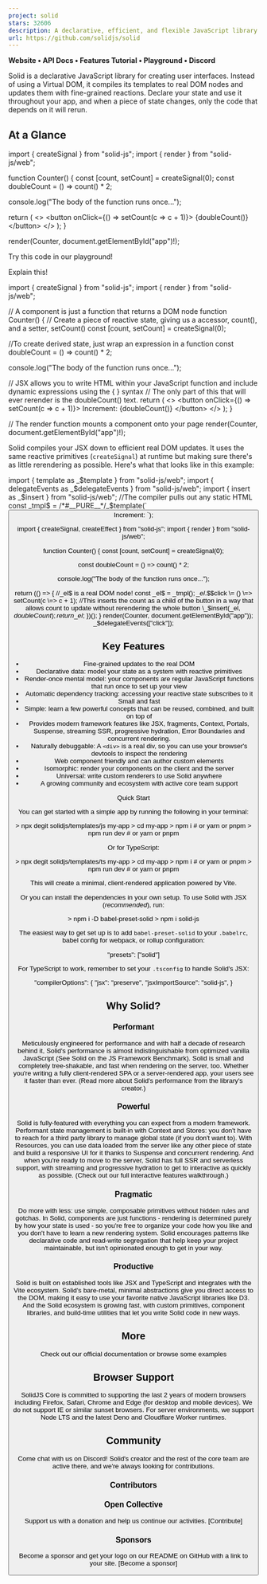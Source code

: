 ```yaml
---
project: solid
stars: 32606
description: A declarative, efficient, and flexible JavaScript library for building user interfaces.
url: https://github.com/solidjs/solid
---
```


**Website • API Docs • Features Tutorial • Playground • Discord**

Solid is a declarative JavaScript library for creating user interfaces. Instead of using a Virtual DOM, it compiles its templates to real DOM nodes and updates them with fine-grained reactions. Declare your state and use it throughout your app, and when a piece of state changes, only the code that depends on it will rerun.

At a Glance
-----------

import { createSignal } from "solid-js";
import { render } from "solid-js/web";

function Counter() {
  const \[count, setCount\] \= createSignal(0);
  const doubleCount \= () \=> count() \* 2;
  
  console.log("The body of the function runs once...");

  return (
    <\>
      <button onClick\={() \=> setCount(c \=> c + 1)}\>
        {doubleCount()}
      </button\>
    </\>
  );
}

render(Counter, document.getElementById("app")!);

Try this code in our playground!

Explain this!

import { createSignal } from "solid-js";
import { render } from "solid-js/web";

// A component is just a function that returns a DOM node
function Counter() {
  // Create a piece of reactive state, giving us a accessor, count(), and a setter, setCount()
  const \[count, setCount\] \= createSignal(0);
  
  //To create derived state, just wrap an expression in a function
  const doubleCount \= () \=> count() \* 2;
  
  console.log("The body of the function runs once...");

  // JSX allows you to write HTML within your JavaScript function and include dynamic expressions using the { } syntax
  // The only part of this that will ever rerender is the doubleCount() text.
  return (
    <\>
      <button onClick\={() \=> setCount(c \=> c + 1)}\>
        Increment: {doubleCount()}
      </button\>
    </\>
  );
}

// The render function mounts a component onto your page
render(Counter, document.getElementById("app")!);

Solid compiles your JSX down to efficient real DOM updates. It uses the same reactive primitives (`createSignal`) at runtime but making sure there's as little rerendering as possible. Here's what that looks like in this example:

import { template as \_$template } from "solid-js/web";
import { delegateEvents as \_$delegateEvents } from "solid-js/web";
import { insert as \_$insert } from "solid-js/web";
//The compiler pulls out any static HTML
const \_tmpl$ \= /\*#\_\_PURE\_\_\*/\_$template(\`<button>Increment: \`);

import { createSignal, createEffect } from "solid-js";
import { render } from "solid-js/web";

function Counter() {
  const \[count, setCount\] \= createSignal(0);
  
  const doubleCount \= () \=> count() \* 2;
  
  console.log("The body of the function runs once...");
  
  return (() \=> {
    //\_el$ is a real DOM node!
    const \_el$ \= \_tmpl$();
    \_el$.$$click \= () \=> setCount(c \=> c + 1);
     //This inserts the count as a child of the button in a way that allows count to update without rerendering the whole button
    \_$insert(\_el$, doubleCount);
    return \_el$;
  })();
}
render(Counter, document.getElementById("app"));
\_$delegateEvents(\["click"\]);

Key Features
------------

-   Fine-grained updates to the real DOM
-   Declarative data: model your state as a system with reactive primitives
-   Render-once mental model: your components are regular JavaScript functions that run once to set up your view
-   Automatic dependency tracking: accessing your reactive state subscribes to it
-   Small and fast
-   Simple: learn a few powerful concepts that can be reused, combined, and built on top of
-   Provides modern framework features like JSX, fragments, Context, Portals, Suspense, streaming SSR, progressive hydration, Error Boundaries and concurrent rendering.
-   Naturally debuggable: A `<div>` is a real div, so you can use your browser's devtools to inspect the rendering
-   Web component friendly and can author custom elements
-   Isomorphic: render your components on the client and the server
-   Universal: write custom renderers to use Solid anywhere
-   A growing community and ecosystem with active core team support

Quick Start

You can get started with a simple app by running the following in your terminal:

\> npx degit solidjs/templates/js my-app
\> cd my-app
\> npm i # or yarn or pnpm
\> npm run dev # or yarn or pnpm

Or for TypeScript:

\> npx degit solidjs/templates/ts my-app
\> cd my-app
\> npm i # or yarn or pnpm
\> npm run dev # or yarn or pnpm

This will create a minimal, client-rendered application powered by Vite.

Or you can install the dependencies in your own setup. To use Solid with JSX (_recommended_), run:

\> npm i -D babel-preset-solid
\> npm i solid-js

The easiest way to get set up is to add `babel-preset-solid` to your `.babelrc`, babel config for webpack, or rollup configuration:

"presets": \["solid"\]

For TypeScript to work, remember to set your `.tsconfig` to handle Solid's JSX:

"compilerOptions": {
  "jsx": "preserve",
  "jsxImportSource": "solid-js",
}

Why Solid?
----------

### Performant

Meticulously engineered for performance and with half a decade of research behind it, Solid's performance is almost indistinguishable from optimized vanilla JavaScript (See Solid on the JS Framework Benchmark). Solid is small and completely tree-shakable, and fast when rendering on the server, too. Whether you're writing a fully client-rendered SPA or a server-rendered app, your users see it faster than ever. (Read more about Solid's performance from the library's creator.)

### Powerful

Solid is fully-featured with everything you can expect from a modern framework. Performant state management is built-in with Context and Stores: you don't have to reach for a third party library to manage global state (if you don't want to). With Resources, you can use data loaded from the server like any other piece of state and build a responsive UI for it thanks to Suspense and concurrent rendering. And when you're ready to move to the server, Solid has full SSR and serverless support, with streaming and progressive hydration to get to interactive as quickly as possible. (Check out our full interactive features walkthrough.)

### Pragmatic

Do more with less: use simple, composable primitives without hidden rules and gotchas. In Solid, components are just functions - rendering is determined purely by how your state is used - so you're free to organize your code how you like and you don't have to learn a new rendering system. Solid encourages patterns like declarative code and read-write segregation that help keep your project maintainable, but isn't opinionated enough to get in your way.

### Productive

Solid is built on established tools like JSX and TypeScript and integrates with the Vite ecosystem. Solid's bare-metal, minimal abstractions give you direct access to the DOM, making it easy to use your favorite native JavaScript libraries like D3. And the Solid ecosystem is growing fast, with custom primitives, component libraries, and build-time utilities that let you write Solid code in new ways.

More
----

Check out our official documentation or browse some examples

Browser Support
---------------

SolidJS Core is committed to supporting the last 2 years of modern browsers including Firefox, Safari, Chrome and Edge (for desktop and mobile devices). We do not support IE or similar sunset browsers. For server environments, we support Node LTS and the latest Deno and Cloudflare Worker runtimes.

Community
---------

Come chat with us on Discord! Solid's creator and the rest of the core team are active there, and we're always looking for contributions.

### Contributors

### Open Collective

Support us with a donation and help us continue our activities. \[Contribute\]

### Sponsors

Become a sponsor and get your logo on our README on GitHub with a link to your site. \[Become a sponsor\]
